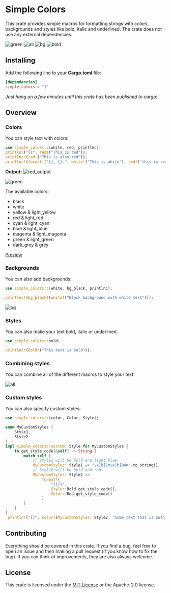 # Simple Colors
This crate provides simple macros for formatting strings with colors, backgrounds and styles like bold, italic and underlined.
The crate does not use any external dependencies.

![green](assets/gif/green.gif)
![all](assets/gif/all.gif)
![bg](assets/gif/bg_blue.gif)
![bold](assets/gif/bold.gif)

## Installing
Add the following line to your **Cargo.toml** file:
```toml
[dependencies]
simple_colors = "1"
```

*Just hang on a few minutes until this crate has been published to cargo!*

## Overview

### Colors
You can style text with colors:

```rust
use simple_colors::{white, red, printlnc};
println!("{}", red!("This is red"));
printlnc!(red!("This is also red"));
printlnc!(format!("{}, {}.", white!("This is white"), red!("this is red")))
```

**Output:**
![red_output](assets/img/red_ex.png)

![green](assets/gif/green.gif)

The available colors:
- black
- white
- yellow & light_yellow
- red & light_red
- cyan & light_cyan
- blue & light_blue
- magenta & light_magenta
- green & light_green
- dark_grey & grey

[Preview](preview.md)

### Backgrounds
You can also add backgrounds:
```rust
use simple_colors::{white, bg_black, printlnc};

printlnc!(bg_black!(white!("Black background with white text")));
```

![bg](https://github.com/jomy10/simple_colors/assets/gif/bg_blue.gif)

### Styles
You can also make your text bold, italic or underlined.

```rust
use simple_colors::bold;

printlnc!(bold!("This text is bold"));
```

### Combining styles
You can combine all of the different macros to style your text.

![all](assets/gif/all.gif)

### Custom styles
You can also specify custom styles:

```rust
use simple_colors::{color, Color, Style};

enum MyCustomStyles {
    Style1,
    Style2
}
impl simple_colors::custom::Style for MyCustomStyles {
    fn get_style_code(&self) -> String {
        match self {
            // Style1 will be bold and light blue
            MyCustomStyles::Style1 => "\x1b[1m\x1b[94m".to_string(),
            // Style2 will be bold and red
            MyCustomStyles::Style2 =>
                format!(
                    "{}{}",
                    Style::Bold.get_style_code(),
                    Color::Red.get_style_code()
                )
        }
    }
}
 println!("{}", color!(MyCustomStyles::Style2, "Some text that is both bold and red"))
```

## Contributing
Everything should be covered in this crate. If you find a bug, feel free to open an issue and then making a pull request
(if you know how to fix the bug). If you can think of improvements, they are also always welcome.

## License
This crate is licensed under the [MIT License](LICENSE) or the Apache-2.0 license.